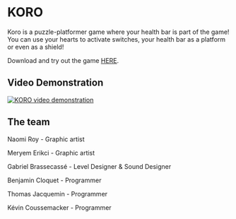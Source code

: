 # KORO

Koro is a puzzle-platformer game where your health bar is part of the game! You can use your hearts to activate switches, your health bar as a platform or even as a shield!

Download and try out the game [HERE](https://kevcouscous.itch.io/koro-unijam2017).

## Video Demonstration

[![KORO video demonstration](https://img.youtube.com/vi/NSaW3fDBoQg/0.jpg)](https://www.youtube.com/watch?v=NSaW3fDBoQg)

## The team

Naomi Roy - Graphic artist

Meryem Erikci - Graphic artist

Gabriel Brassecassé - Level Designer & Sound Designer

Benjamin Cloquet - Programmer

Thomas Jacquemin - Programmer

Kévin Coussemacker - Programmer
